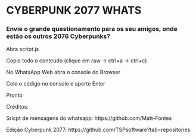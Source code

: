 # CYBERPUNK 2077 WHATS

### Envie o grande questionamento para os seu amigos, onde estão os outros 2076 Cyberpunks?

<p>Abra script.js</p>

<p>Copie todo o conteúdo (clique em raw -> ctrl+a -> ctrl+c)</p>

<p>No WhatsApp Web abra o console do Browser</p>

<p>Cole o código no console e aperte Enter</p>

<p>Pronto</p>

<p>Créditos:</p>

<p>Sricpt de mensagens do whatsapp: https://github.com/Matt-Fontes</p>
  
<p>Edição Cyberpunk 2077: https://github.com/TSPsoftware?tab=repositories</p>
